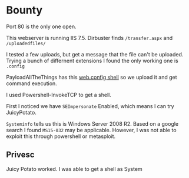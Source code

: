 # Bounty

Port 80 is the only one open.

This webserver is running IIS 7.5. Dirbuster finds `/transfer.aspx` and `/uploadedfiles/`

I tested a few uploads, but get a message that the file can't be uploaded. Trying a bunch of differnent extensions I found the only working one is `.config`

PayloadAllTheThings has this [web.config shell](https://github.com/swisskyrepo/PayloadsAllTheThings/blob/master/Upload%20Insecure%20Files/Configuration%20IIS%20web.config/web.config) so we upload it and get command execution.

I used Powershell-InvokeTCP to get a shell.

First I noticed we have `SEImpersonate` Enabled, which means I can try JuicyPotato.

`Systeminfo` tells us this is Windows Server 2008 R2. Based on a google search I found `MS15-032` may be applicable. However, I was not able to exploit this through powershell or metasploit.

## Privesc
Juicy Potato worked. I was able to get a shell as System